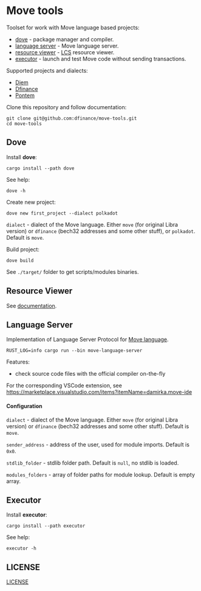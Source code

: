 # Move tools

Toolset for work with Move language based projects:

* [dove](/dove/) - package manager and compiler.
* [language server](/language_server/) - Move language server.
* [resource viewer](/resource-viewer/) - [LCS](https://github.com/librastartup/libra-canonical-serialization) resource viewer.
* [executor](/executor/) - launch and test Move code without sending transactions.

Supported projects and dialects:

* [Diem](https://www.diem.com/en-us/)
* [Dfinance](https://dfinance.co/)
* [Pontem](https://pontem.network/)

Clone this repository and follow documentation:

```shell script
git clone git@github.com:dfinance/move-tools.git
cd move-tools
```

## Dove

Install **dove**:

```shell script
cargo install --path dove
```

See help:

```shell script
dove -h
```

Create new project:

```shell script
dove new first_project --dialect polkadot
```

`dialect` - dialect of the Move language. Either `move` (for original Libra version) or `dfinance` (bech32 addresses and some other stuff), or `polkadot`. Default is `move`.

Build project:

```shell script
dove build
```

See `./target/` folder to get scripts/modules binaries.

## Resource Viewer

See [documentation](/resource-viewer/README.md).

## Language Server

Implementation of Language Server Protocol for [Move language](https://developers.libra.org/docs/crates/move-language).

```shell script
RUST_LOG=info cargo run --bin move-language-server
```

Features:
* check source code files with the official compiler on-the-fly

For the corresponding VSCode extension, see https://marketplace.visualstudio.com/items?itemName=damirka.move-ide

#### Configuration

`dialect` - dialect of the Move language. Either `move` (for original Libra version) or `dfinance` (bech32 addresses and some other stuff). Default is `move`.

`sender_address` - address of the user, used for module imports. Default is `0x0`.

`stdlib_folder` - stdlib folder path. Default is `null`, no stdlib is loaded.

`modules_folders` - array of folder paths for module lookup. Default is empty array.

## Executor

Install **executor**:

```shell script
cargo install --path executor
```
See help:
```
executor -h
```

## LICENSE

[LICENSE](/LICENSE)
